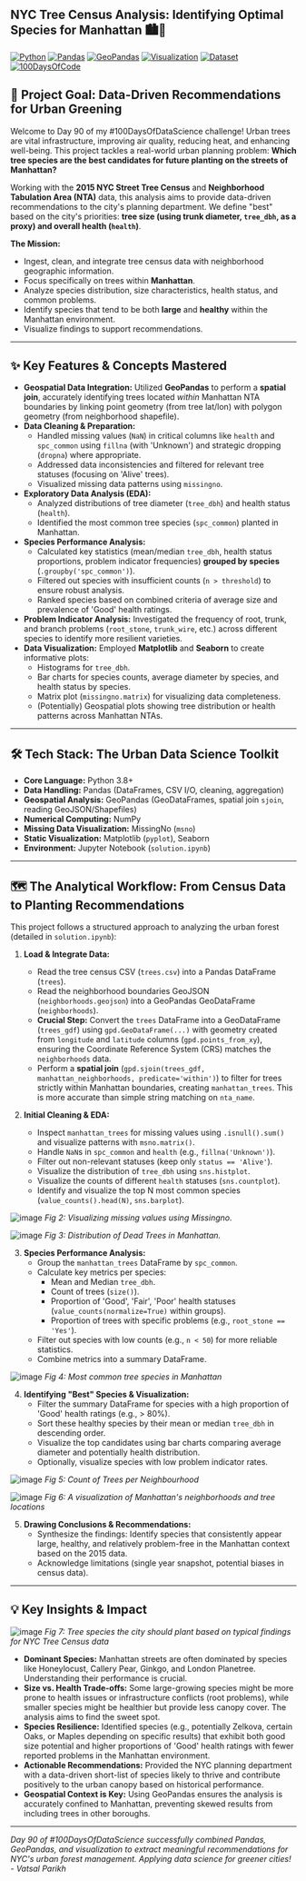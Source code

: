## NYC Tree Census Analysis: Identifying Optimal Species for Manhattan 🏙️🌳

[![Python](https://img.shields.io/badge/Python-3.8+-blue?logo=python&style=flat-square)](https://www.python.org/)
[![Pandas](https://img.shields.io/badge/Pandas-Data_Wrangling-yellowgreen?style=flat-square&logo=pandas)](https://pandas.pydata.org/)
[![GeoPandas](https://img.shields.io/badge/GeoPandas-Spatial_Analysis-9cf?style=flat-square)](https://geopandas.org/)
[![Visualization](https://img.shields.io/badge/Viz-Matplotlib%2C_Seaborn%2C_Missingno-blueviolet?style=flat-square)](https://matplotlib.org/)
[![Dataset](https://img.shields.io/badge/Dataset-NYC_OpenData-orange?style=flat-square)](https://opendata.cityofnewyork.us/data/)
[![100DaysOfCode](https://img.shields.io/badge/100DaysOfDataScience-Day_90-brightgreen?style=flat-square)](https://www.100daysofcode.com/)

## 🎯 Project Goal: Data-Driven Recommendations for Urban Greening

Welcome to Day 90 of my #100DaysOfDataScience challenge! Urban trees are vital infrastructure, improving air quality, reducing heat, and enhancing well-being. This project tackles a real-world urban planning problem: **Which tree species are the best candidates for future planting on the streets of Manhattan?**

Working with the **2015 NYC Street Tree Census** and **Neighborhood Tabulation Area (NTA)** data, this analysis aims to provide data-driven recommendations to the city's planning department. We define "best" based on the city's priorities: **tree size (using trunk diameter, `tree_dbh`, as a proxy) and overall health (`health`)**.

**The Mission:**
*   Ingest, clean, and integrate tree census data with neighborhood geographic information.
*   Focus specifically on trees within **Manhattan**.
*   Analyze species distribution, size characteristics, health status, and common problems.
*   Identify species that tend to be both **large** and **healthy** within the Manhattan environment.
*   Visualize findings to support recommendations.

---

## ✨ Key Features & Concepts Mastered

*   **Geospatial Data Integration:** Utilized **GeoPandas** to perform a **spatial join**, accurately identifying trees located *within* Manhattan NTA boundaries by linking point geometry (from tree lat/lon) with polygon geometry (from neighborhood shapefile).
*   **Data Cleaning & Preparation:**
    *   Handled missing values (`NaN`) in critical columns like `health` and `spc_common` using `fillna` (with 'Unknown') and strategic dropping (`dropna`) where appropriate.
    *   Addressed data inconsistencies and filtered for relevant tree statuses (focusing on 'Alive' trees).
    *   Visualized missing data patterns using `missingno`.
*   **Exploratory Data Analysis (EDA):**
    *   Analyzed distributions of tree diameter (`tree_dbh`) and health status (`health`).
    *   Identified the most common tree species (`spc_common`) planted in Manhattan.
*   **Species Performance Analysis:**
    *   Calculated key statistics (mean/median `tree_dbh`, health status proportions, problem indicator frequencies) **grouped by species** (`.groupby('spc_common')`).
    *   Filtered out species with insufficient counts (`n > threshold`) to ensure robust analysis.
    *   Ranked species based on combined criteria of average size and prevalence of 'Good' health ratings.
*   **Problem Indicator Analysis:** Investigated the frequency of root, trunk, and branch problems (`root_stone`, `trunk_wire`, etc.) across different species to identify more resilient varieties.
*   **Data Visualization:** Employed **Matplotlib** and **Seaborn** to create informative plots:
    *   Histograms for `tree_dbh`.
    *   Bar charts for species counts, average diameter by species, and health status by species.
    *   Matrix plot (`missingno.matrix`) for visualizing data completeness.
    *   (Potentially) Geospatial plots showing tree distribution or health patterns across Manhattan NTAs.

---

## 🛠️ Tech Stack: The Urban Data Science Toolkit

*   **Core Language:** Python 3.8+
*   **Data Handling:** Pandas (DataFrames, CSV I/O, cleaning, aggregation)
*   **Geospatial Analysis:** GeoPandas (GeoDataFrames, spatial join `sjoin`, reading GeoJSON/Shapefiles)
*   **Numerical Computing:** NumPy
*   **Missing Data Visualization:** MissingNo (`msno`)
*   **Static Visualization:** Matplotlib (`pyplot`), Seaborn
*   **Environment:** Jupyter Notebook (`solution.ipynb`)

---

## 🗺️ The Analytical Workflow: From Census Data to Planting Recommendations

This project follows a structured approach to analyzing the urban forest (detailed in `solution.ipynb`):

1.  **Load & Integrate Data:**
    *   Read the tree census CSV (`trees.csv`) into a Pandas DataFrame (`trees`).
    *   Read the neighborhood boundaries GeoJSON (`neighborhoods.geojson`) into a GeoPandas GeoDataFrame (`neighborhoods`).
    *   **Crucial Step:** Convert the `trees` DataFrame into a GeoDataFrame (`trees_gdf`) using `gpd.GeoDataFrame(...)` with geometry created from `longitude` and `latitude` columns (`gpd.points_from_xy`), ensuring the Coordinate Reference System (CRS) matches the `neighborhoods` data.
    *   Perform a **spatial join** (`gpd.sjoin(trees_gdf, manhattan_neighborhoods, predicate='within')`) to filter for trees strictly within Manhattan boundaries, creating `manhattan_trees`. This is more accurate than simple string matching on `nta_name`.

2.  **Initial Cleaning & EDA:**
    *   Inspect `manhattan_trees` for missing values using `.isnull().sum()` and visualize patterns with `msno.matrix()`.
    *   Handle `NaN`s in `spc_common` and `health` (e.g., `fillna('Unknown')`).
    *   Filter out non-relevant statuses (keep only `status == 'Alive'`).
    *   Visualize the distribution of `tree_dbh` using `sns.histplot`.
    *   Visualize the counts of different `health` statuses (`sns.countplot`).
    *   Identify and visualize the top N most common species (`value_counts().head(N)`, `sns.barplot`).

![image](https://github.com/user-attachments/assets/eb7bf2c9-72bf-4832-9b5c-1c607ad34371)
*Fig 2: Visualizing missing values using Missingno.*

![image](https://github.com/user-attachments/assets/6a6fa28d-e8a0-453b-87a6-e5b2ebfd1331)
*Fig 3: Distribution of Dead Trees in Manhattan.*

3.  **Species Performance Analysis:**
    *   Group the `manhattan_trees` DataFrame by `spc_common`.
    *   Calculate key metrics per species:
        *   Mean and Median `tree_dbh`.
        *   Count of trees (`size()`).
        *   Proportion of 'Good', 'Fair', 'Poor' health statuses (`value_counts(normalize=True)` within groups).
        *   Proportion of trees with specific problems (e.g., `root_stone == 'Yes'`).
    *   Filter out species with low counts (e.g., `n < 50`) for more reliable statistics.
    *   Combine metrics into a summary DataFrame.

![image](https://github.com/user-attachments/assets/0ea7adc8-68cb-4191-89b5-693c64d95126)
*Fig 4: Most common tree species in Manhattan*

4.  **Identifying "Best" Species & Visualization:**
    *   Filter the summary DataFrame for species with a high proportion of 'Good' health ratings (e.g., > 80%).
    *   Sort these healthy species by their mean or median `tree_dbh` in descending order.
    *   Visualize the top candidates using bar charts comparing average diameter and potentially health distribution.
    *   Optionally, visualize species with low problem indicator rates.

![image](https://github.com/user-attachments/assets/7fa318b9-6011-4aeb-8ddc-4edc706181bd)
*Fig 5: Count of Trees per Neighbourhood*

![image](https://github.com/user-attachments/assets/b9b27865-784a-497d-b107-c1b84c5fcb9f)
*Fig 6: A visualization of Manhattan's neighborhoods and tree locations*

5.  **Drawing Conclusions & Recommendations:**
    *   Synthesize the findings: Identify species that consistently appear large, healthy, and relatively problem-free in the Manhattan context based on the 2015 data.
    *   Acknowledge limitations (single year snapshot, potential biases in census data).

---

## 💡 Key Insights & Impact

![image](https://github.com/user-attachments/assets/51d03d92-5e31-43fd-985f-c933a3827ca0)
*Fig 7: Tree species the city should plant based on typical findings for NYC Tree Census data*

*   **Dominant Species:** Manhattan streets are often dominated by species like Honeylocust, Callery Pear, Ginkgo, and London Planetree. Understanding their performance is crucial.
*   **Size vs. Health Trade-offs:** Some large-growing species might be more prone to health issues or infrastructure conflicts (root problems), while smaller species might be healthier but provide less canopy cover. The analysis aims to find the sweet spot.
*   **Species Resilience:** Identified species (e.g., potentially Zelkova, certain Oaks, or Maples depending on specific results) that exhibit both good size potential and higher proportions of 'Good' health ratings with fewer reported problems in the Manhattan environment.
*   **Actionable Recommendations:** Provided the NYC planning department with a data-driven short-list of species likely to thrive and contribute positively to the urban canopy based on historical performance.
*   **Geospatial Context is Key:** Using GeoPandas ensures the analysis is accurately confined to Manhattan, preventing skewed results from including trees in other boroughs.

---

*Day 90 of #100DaysOfDataScience successfully combined Pandas, GeoPandas, and visualization to extract meaningful recommendations for NYC's urban forest management. Applying data science for greener cities! - Vatsal Parikh*
